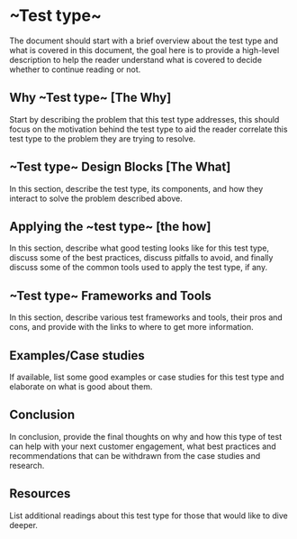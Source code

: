 # ~Test type~

The document should start with a brief overview about the test type and what is covered in this document, the goal here is to provide a high-level description to help the reader understand what is covered to decide whether to continue reading or not.

## Why ~Test type~ [The Why]

Start by describing the problem that this test type addresses, this should focus on the motivation behind the test type to aid the reader correlate this test type to the problem they are trying to resolve.

## ~Test type~ Design Blocks [The What]

In this section, describe the test type, its components, and how they interact to solve the problem described above.

## Applying the ~test type~ [the how]

In this section, describe what good testing looks like for this test type, discuss some of the best practices, discuss pitfalls to avoid, and finally discuss some of the common tools used to apply the test type, if any.

## ~Test type~ Frameworks and Tools

In this section, describe various test frameworks and tools, their pros and cons, and provide with the links to where to get more information.

## Examples/Case studies

If available, list some good examples or case studies for this test type and elaborate on what is good about them.

## Conclusion

In conclusion, provide the final thoughts on why and how this type of test can help with your next customer engagement, what best practices and recommendations that can be withdrawn from the case studies and research.

## Resources

List additional readings about this test type for those that would like to dive deeper.
